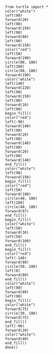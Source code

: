     from turtle import *
    color("white")
    left(90)
    forward(20)
    left(90)
    forward(150)
    left(90)
    forward(80)
    left(90)
    forward(150)
    color("red")
    left(50)
    forward(190)
    circle(80, 180)
    left(260)
    circle(80, 180)
    forward(190)
    color("white")
    left(140)
    forward(220)
    left(90)
    forward(150)
    left(90)
    forward(10)
    left(90)
    begin_fill()
    color("red")
    left(-90)
    forward(140)
    left(90)
    forward(20)
    left(90)
    forward(140)
    left(90)
    forward(20)
    left(90)
    forward(140)
    end_fill()
    color("white")
    left(90)
    forward(150)
    begin_fill()
    color("red")
    left(50)
    forward(100)
    circle(40, 180)
    left(260)
    circle(40, 180)
    forward(97)
    end_fill()
    begin_fill()
    color("white")
    left(50)
    forward(30)
    left(50)
    forward(160)
    end_fill()
    begin_fill()
    color("red")
    left(-140)
    forward(80)
    circle(50, 180)
    left(0)
    forward(80)
    end_fill()
    color("white")
    left(90)
    forward(80)
    left(90)
    begin_fill()
    color("white")
    forward(75)
    circle(30, 180)
    forward(75)
    end_fill()
    left(-90)
    forward(20)
    color("white")
    forward(40)
    end_fill()
    done()
